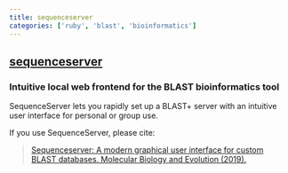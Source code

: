 ```yaml
---
title: sequenceserver
categories: ['ruby', 'blast', 'bioinformatics']
---
```

## [sequenceserver](https://github.com/wurmlab/sequenceserver)

### Intuitive local web frontend for the BLAST bioinformatics tool


SequenceServer lets you rapidly set up a BLAST+ server with an intuitive user interface for personal or group use.

If you use SequenceServer, please cite:

> [Sequenceserver: A modern graphical user interface for custom BLAST
  databases. Molecular Biology and Evolution
  (2019).](https://doi.org/10.1093/molbev/msz185)

